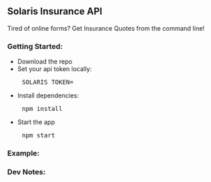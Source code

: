 Solaris Insurance API
---

Tired of online forms?
Get Insurance Quotes from the command line!

### Getting Started:
* Download the repo
* Set your api token locally:
<pre>
    SOLARIS_TOKEN=<token>
</pre>
* Install dependencies:
<pre>
    npm install
</pre>
* Start the app
<pre>
    npm start
</pre>

### Example:



### Dev Notes:
<!-- * https://github.com/SBoudrias/Inquirer.js/blob/master/packages/inquirer/examples/ -->
